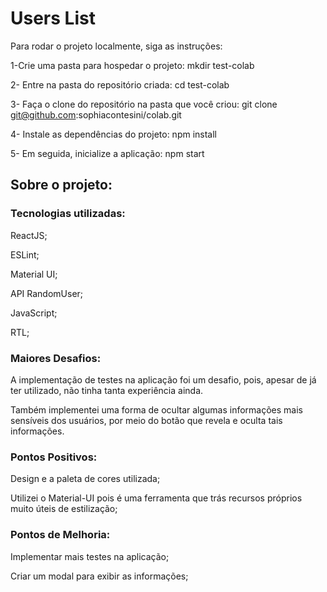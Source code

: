 # Users List

Para rodar o projeto localmente, siga as instruções:

1-Crie uma pasta para hospedar o projeto:
mkdir test-colab

2- Entre na pasta do repositório criada:
cd test-colab

3- Faça o clone do repositório na pasta que você criou: 
git clone git@github.com:sophiacontesini/colab.git

4- Instale as dependências do projeto:
npm install

5- Em seguida, inicialize a aplicação:
npm start


## Sobre o projeto:
### Tecnologias utilizadas:

ReactJS;

ESLint;

Material UI;

API RandomUser;

JavaScript;

RTL;


### Maiores Desafios:

A implementação de testes na aplicação foi um desafio, pois, apesar de já ter utilizado, não tinha tanta experiência ainda.

Também implementei uma forma de ocultar algumas informações mais sensíveis dos usuários, por meio do botão que revela e oculta tais informações.


### Pontos Positivos:

Design e a paleta de cores utilizada;

Utilizei o Material-UI pois é uma ferramenta que trás recursos próprios muito úteis de estilização;


### Pontos de Melhoria:

Implementar mais testes na aplicação;

Criar um modal para exibir as informações;





